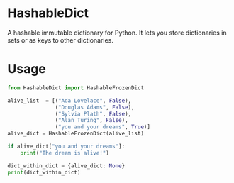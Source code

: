 # HashableDict
A hashable immutable dictionary for Python. It lets you store dictionaries in sets or as keys to other dictionaries.
# Usage
```python
from HashableDict import HashableFrozenDict

alive_list  = [("Ada Lovelace", False),
               ("Douglas Adams", False),
               ("Sylvia Plath", False),
               ("Alan Turing", False),
               ("you and your dreams", True)]
alive_dict = HashableFrozenDict(alive_list)

if alive_dict["you and your dreams"]:
    print("The dream is alive!")

dict_within_dict = {alive_dict: None}
print(dict_within_dict)
```
